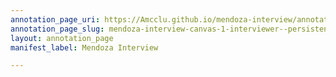 ```yaml
---
annotation_page_uri: https://Amcclu.github.io/mendoza-interview/annotations/mendoza-interview-canvas-1-interviewer--persistence--specific-question.json
annotation_page_slug: mendoza-interview-canvas-1-interviewer--persistence--specific-question
layout: annotation_page
manifest_label: Mendoza Interview

---
```

